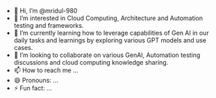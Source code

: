 - 👋 Hi, I’m @mridul-980
- 👀 I’m interested in Cloud Computing, Architecture and Automation testing and frameworks.
- 🌱 I’m currently learning how to leverage capabilities of Gen AI in our daily tasks and learnings by exploring various GPT models and use cases.
- 💞️ I’m looking to collaborate on various GenAI, Automation testing discussions and cloud computing knowledge sharing.
- 📫 How to reach me ...
- 😄 Pronouns: ...
- ⚡ Fun fact: ...

<!---
mridul-980/mridul-980 is a ✨ special ✨ repository because its `README.md` (this file) appears on your GitHub profile.
You can click the Preview link to take a look at your changes.
--->
